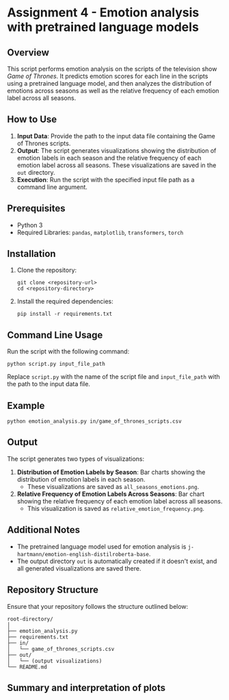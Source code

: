 # Assignment 4 - Emotion analysis with pretrained language models
## Overview
This script performs emotion analysis on the scripts of the television show *Game of Thrones*. It predicts emotion scores for each line in the scripts using a pretrained language model, and then analyzes the distribution of emotions across seasons as well as the relative frequency of each emotion label across all seasons.

## How to Use
1. **Input Data**: Provide the path to the input data file containing the Game of Thrones scripts.
2. **Output**: The script generates visualizations showing the distribution of emotion labels in each season and the relative frequency of each emotion label across all seasons. These visualizations are saved in the `out` directory.
3. **Execution**: Run the script with the specified input file path as a command line argument.

## Prerequisites
- Python 3
- Required Libraries: `pandas`, `matplotlib`, `transformers`, `torch`

## Installation
1. Clone the repository:
   ```
   git clone <repository-url>
   cd <repository-directory>
   ```
2. Install the required dependencies:
   ```
   pip install -r requirements.txt
   ```

## Command Line Usage
Run the script with the following command:
```
python script.py input_file_path
```
Replace `script.py` with the name of the script file and `input_file_path` with the path to the input data file.

## Example
```
python emotion_analysis.py in/game_of_thrones_scripts.csv
```

## Output
The script generates two types of visualizations:
1. **Distribution of Emotion Labels by Season**: Bar charts showing the distribution of emotion labels in each season.
   - These visualizations are saved as `all_seasons_emotions.png`.
2. **Relative Frequency of Emotion Labels Across Seasons**: Bar chart showing the relative frequency of each emotion label across all seasons.
   - This visualization is saved as `relative_emotion_frequency.png`.

## Additional Notes
- The pretrained language model used for emotion analysis is `j-hartmann/emotion-english-distilroberta-base`.
- The output directory `out` is automatically created if it doesn't exist, and all generated visualizations are saved there.

## Repository Structure
Ensure that your repository follows the structure outlined below:
```
root-directory/
│
├── emotion_analysis.py
├── requirements.txt
├── in/
│   └── game_of_thrones_scripts.csv
├── out/
│   └── (output visualizations)
└── README.md
```

## Summary and interpretation of plots